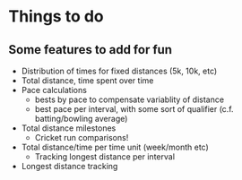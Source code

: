 # Things to do

## Some features to add for fun

- Distribution of times for fixed distances (5k, 10k, etc)
- Total distance, time spent over time
- Pace calculations
  - bests by pace to compensate variablity of distance
  - best pace per interval, with some sort of qualifier (c.f. batting/bowling average)
- Total distance milestones
  - Cricket run comparisons!
- Total distance/time per time unit (week/month etc)
  - Tracking longest distance per interval
- Longest distance tracking
